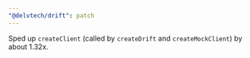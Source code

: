 ```yaml
---
"@delvtech/drift": patch
---
```


Sped up `createClient` (called by `createDrift` and `createMockClient`) by about 1.32x.
